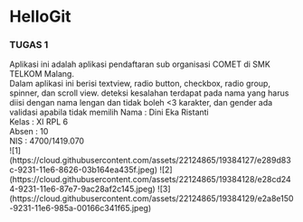 # HelloGit
<h3>TUGAS 1</h3>
Aplikasi ini adalah aplikasi pendaftaran sub organisasi COMET di SMK TELKOM Malang. <br>
Dalam aplikasi ini berisi textview, radio button, checkbox, radio group, spinner, dan scroll view. deteksi kesalahan terdapat pada nama yang harus diisi dengan nama lengan dan tidak boleh &lt;3 karakter, dan gender ada validasi apabila tidak memilih
Nama  : Dini Eka Ristanti<br>
Kelas : XI RPL 6 <br>
Absen : 10 <br>
NIS   : 4700/1419.070<br>
![1](https://cloud.githubusercontent.com/assets/22124865/19384127/e289d83c-9231-11e6-8626-03b164ea435f.jpeg)
![2](https://cloud.githubusercontent.com/assets/22124865/19384128/e28cd244-9231-11e6-87e7-9ac28af2c145.jpeg)
![3](https://cloud.githubusercontent.com/assets/22124865/19384129/e2a8e150-9231-11e6-985a-00166c341f65.jpeg)

